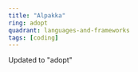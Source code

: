 ```yaml
---
title: "Alpakka"
ring: adopt
quadrant: languages-and-frameworks
tags: [coding]
---
```


Updated to "adopt"
